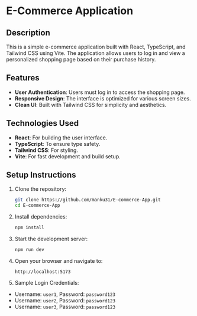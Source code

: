 
# E-Commerce Application

## Description

This is a simple e-commerce application built with React, TypeScript, and Tailwind CSS using Vite. The application allows users to log in and view a personalized shopping page based on their purchase history.

## Features

- **User Authentication**: Users must log in to access the shopping page.
- **Responsive Design**: The interface is optimized for various screen sizes.
- **Clean UI**: Built with Tailwind CSS for simplicity and aesthetics.

## Technologies Used

- **React**: For building the user interface.
- **TypeScript**: To ensure type safety.
- **Tailwind CSS**: For styling.
- **Vite**: For fast development and build setup.

## Setup Instructions

1. Clone the repository:
   ```bash
   git clone https://github.com/manku31/E-commerce-App.git
   cd E-commerce-App
   ```

2. Install dependencies:
   ```bash
   npm install
   ```

3. Start the development server:
   ```bash
   npm run dev
   ```

4. Open your browser and navigate to:
   ```
   http://localhost:5173
   ```

5. Sample Login Credentials:
  - Username: `user1`, Password: `password123`
  - Username: `user2`, Password: `password123`
  - Username: `user3`, Password: `password123`

